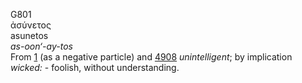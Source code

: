 <body>
  <p>G801<br>  ἀσύνετος  <br> asunetos  <br><i>as-oon‘-ay-tos </i><br>From <a href="g0001.htm">1</a> (as a negative particle) and <a href="g4908.htm">4908</a>  <i>unintelligent</i>; by implication <i>wicked:</i> - foolish, without understanding.<br></p>
 </body>